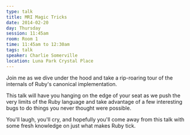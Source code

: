 ```yaml
---
type: talk
title: MRI Magic Tricks
date: 2014-02-20
day: Thursday
session: 11:45am
room: Room 1
time: 11:45am to 12:30am
tags: talk
speaker: Charlie Somerville
location: Luna Park Crystal Place
---
```


Join me as we dive under the hood and take a rip-roaring tour of the internals of Ruby's canonical implementation.

This talk will have you hanging on the edge of your seat as we push the very limits of the Ruby language and take advantage of a few interesting bugs to do things you never thought were possible.

You'll laugh, you'll cry, and hopefully you'll come away from this talk with some fresh knowledge on just what makes Ruby tick.
